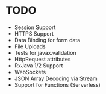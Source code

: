 # TODO
 
* Session Support
* HTTPS Support
* Data Binding for form data
* File Uploads
* Tests for javax.validation
* HttpRequest attributes
* RxJava 1/2 Support
* WebSockets
* JSON Array Decoding via Stream
* Support for Functions (Serverless)